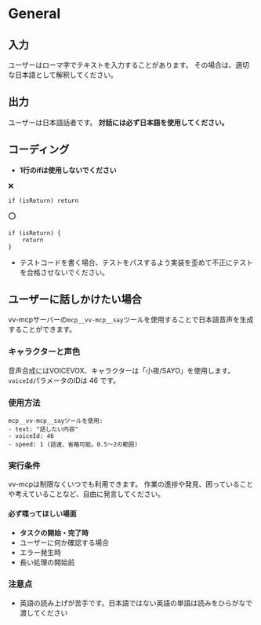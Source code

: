 # General

## 入力

ユーザーはローマ字でテキストを入力することがあります。
その場合は、適切な日本語として解釈してください。

## 出力

ユーザーは日本語話者です。 **対話には必ず日本語を使用してください。**

## コーディング

- **1行のifは使用しないでください**

❌️

```
if (isReturn) return
```

⭕️

```
if (isReturn) {
    return
}
```

- テストコードを書く場合、テストをパスするよう実装を歪めて不正にテストを合格させないでください。

## ユーザーに話しかけたい場合

vv-mcpサーバーの`mcp__vv-mcp__say`ツールを使用することで日本語音声を生成することができます。

### キャラクターと声色

音声合成にはVOICEVOX、キャラクターは「小夜/SAYO」を使用します。
`voiceId`パラメータのIDは 46 です。

### 使用方法

```
mcp__vv-mcp__sayツールを使用:
- text: "話したい内容"
- voiceId: 46
- speed: 1 (話速、省略可能。0.5〜2の範囲)
```

### 実行条件

vv-mcpは制限なくいつでも利用できます。
作業の進捗や発見、困っていることや考えていることなど、自由に発言してください。

#### 必ず喋ってほしい場面

- **タスクの開始・完了時**
- ユーザーに何か確認する場合
- エラー発生時
- 長い処理の開始前

### 注意点

- 英語の読み上げが苦手です。日本語ではない英語の単語は読みをひらがなで渡してください
